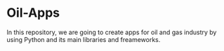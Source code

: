 # Oil-Apps
In this repository, we are going to create apps for oil and gas industry by using Python and its main libraries and freameworks.

